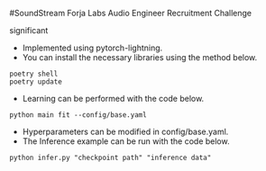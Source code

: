 #SoundStream
Forja Labs Audio Engineer Recruitment Challenge


significant
- Implemented using pytorch-lightning.
- You can install the necessary libraries using the method below.
```
poetry shell
poetry update
```
- Learning can be performed with the code below.
```
python main fit --config/base.yaml
```
- Hyperparameters can be modified in config/base.yaml.
- The Inference example can be run with the code below.
```
python infer.py "checkpoint path" "inference data"
```